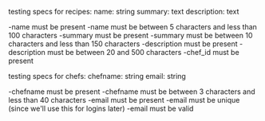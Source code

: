testing specs for recipes:
name: string
summary: text
description: text

-name must be present
-name must be between 5 characters and less than 100 characters
-summary must be present
-summary must be between 10 characters and less than 150 characters
-description must be present
-description must be between 20 and 500 characters
-chef_id must be present

testing specs for chefs:
chefname: string
email: string

-chefname must be present
-chefname must be between 3 characters and less than 40 characters
-email must be present
-email must be unique (since we'll use this for logins later)
-email must be valid